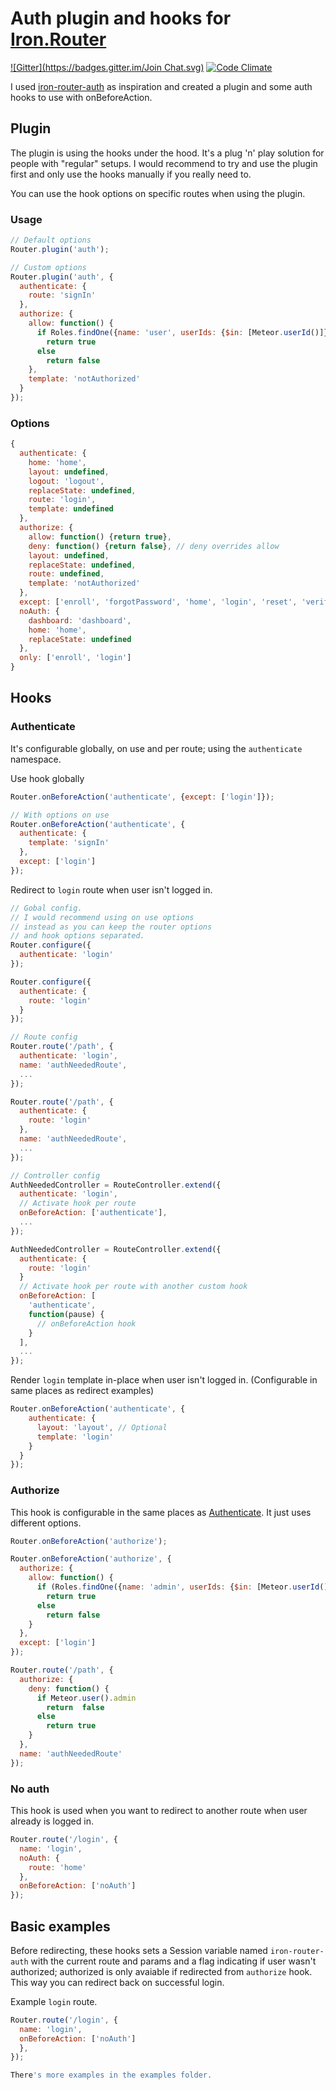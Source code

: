 # Auth plugin and hooks for [Iron.Router](https://github.com/EventedMind/iron-router)

[![Gitter](https://badges.gitter.im/Join Chat.svg)](https://gitter.im/zimme/meteor-iron-router-auth?utm_source=badge&utm_medium=badge&utm_campaign=pr-badge)
[![Code Climate](https://img.shields.io/codeclimate/github/zimme/meteor-iron-router-auth.svg?style=flat)](https://codeclimate.com/github/zimme/meteor-iron-router-auth)

I used [iron-router-auth](https://github.com/XpressiveCode/iron-router-auth) as inspiration and created a plugin and some auth hooks to use with onBeforeAction.

## Plugin

The plugin is using the hooks under the hood. It's a plug 'n' play solution for
people with "regular" setups. I would recommend to try and use the plugin
first and only use the hooks manually if you really need to.

You can use the hook options on specific routes when using the plugin.

### Usage
```js
// Default options
Router.plugin('auth');

// Custom options
Router.plugin('auth', {
  authenticate: {
    route: 'signIn'
  },
  authorize: {
    allow: function() {
      if Roles.findOne({name: 'user', userIds: {$in: [Meteor.userId()]}})
        return true
      else
        return false
    },
    template: 'notAuthorized'
  }
});
```

### Options
```js
{
  authenticate: {
    home: 'home',
    layout: undefined,
    logout: 'logout',
    replaceState: undefined,
    route: 'login',
    template: undefined
  },
  authorize: {
    allow: function() {return true},
    deny: function() {return false}, // deny overrides allow
    layout: undefined,
    replaceState: undefined,
    route: undefined,
    template: 'notAuthorized'
  },
  except: ['enroll', 'forgotPassword', 'home', 'login', 'reset', 'verify'],
  noAuth: {
    dashboard: 'dashboard',
    home: 'home',
    replaceState: undefined
  },
  only: ['enroll', 'login']
}
```


## Hooks

### Authenticate
It's configurable globally, on use and per route; using the `authenticate`
namespace.

Use hook globally
```js
Router.onBeforeAction('authenticate', {except: ['login']});

// With options on use
Router.onBeforeAction('authenticate', {
  authenticate: {
    template: 'signIn'
  },
  except: ['login']
});
```

Redirect to `login` route when user isn't logged in.

```js
// Gobal config.
// I would recommend using on use options
// instead as you can keep the router options
// and hook options separated.
Router.configure({
  authenticate: 'login'
});

Router.configure({
  authenticate: {
    route: 'login'
  }
});

// Route config
Router.route('/path', {
  authenticate: 'login',
  name: 'authNeededRoute',
  ...
});

Router.route('/path', {
  authenticate: {
    route: 'login'
  },
  name: 'authNeededRoute',
  ...
});

// Controller config
AuthNeededController = RouteController.extend({
  authenticate: 'login',
  // Activate hook per route
  onBeforeAction: ['authenticate'],
  ...
});

AuthNeededController = RouteController.extend({
  authenticate: {
    route: 'login'
  }
  // Activate hook per route with another custom hook
  onBeforeAction: [
    'authenticate',
    function(pause) {
      // onBeforeAction hook
    }
  ],
  ...
});
```
Render `login` template in-place when user isn't logged in. (Configurable in
same places as redirect examples)
```js
Router.onBeforeAction('authenticate', {
    authenticate: {
      layout: 'layout', // Optional
      template: 'login'
    }
  }
});
```

### Authorize

This hook is configurable in the same places as [Authenticate](#authenticate).
It just uses different options.

```js
Router.onBeforeAction('authorize');

Router.onBeforeAction('authorize', {
  authorize: {
    allow: function() {
      if (Roles.findOne({name: 'admin', userIds: {$in: [Meteor.userId()]}}))
        return true
      else
        return false  
    }
  },
  except: ['login']
});

Router.route('/path', {
  authorize: {
    deny: function() {
      if Meteor.user().admin
        return  false
      else
        return true
    }
  },
  name: 'authNeededRoute'
});
```

### No auth

This hook is used when you want to redirect to another route when user already
is logged in.

```js
Router.route('/login', {
  name: 'login',
  noAuth: {
    route: 'home'
  },
  onBeforeAction: ['noAuth']
});
```

## Basic examples

Before redirecting, these hooks sets a Session variable named
`iron-router-auth` with the current route and params and a flag
indicating if user wasn't authorized; authorized is only avaiable if redirected from `authorize`
 hook.  
This way you can redirect back on successful login.

Example `login` route.
```js
Router.route('/login', {
  name: 'login',
  onBeforeAction: ['noAuth']
  },
});

There's more examples in the examples folder.

```
